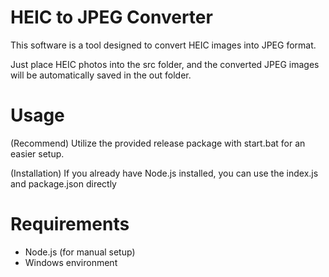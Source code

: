 # HEIC to JPEG Converter
This software is a tool designed to convert HEIC images into JPEG format.

Just place HEIC photos into the src folder, and the converted JPEG images will be automatically saved in the out folder.
# Usage
(Recommend) Utilize the provided release package with start.bat for an easier setup.

(Installation) If you already have Node.js installed, you can use the index.js and package.json directly
# Requirements
- Node.js (for manual setup)
- Windows environment
